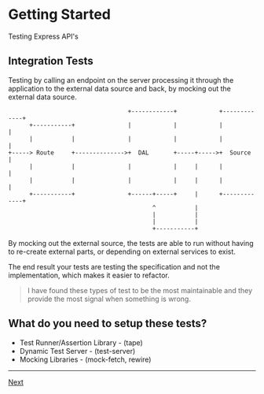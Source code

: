# Getting Started 

Testing Express API's

## Integration Tests

Testing by calling an endpoint on the server processing it through the application to the external data source and back, by mocking out the external data source.

```
                                  +------------+            +-------------+
      +-----------+               |            |            |             |
      |           |               |            |            |             |
+-----> Route     +-------------->+  DAL       +-----+----->+  Source     |
      |           |               |            |     |      |             |
      |           |               |            |     |      |             |
      +-----------+               +------+-----+     |      +-------------+
                                         ^           |
                                         |           |
                                         |           |
                                         +-----------+
```

By mocking out the external source, the tests are able to run without having to re-create external parts, or depending on external services to exist.

The end result your tests are testing the specification and not the implementation, which makes it easier to refactor.


> I have found these types of test to be the most maintainable and they provide the most signal when something is wrong.

## What do you need to setup these tests?

* Test Runner/Assertion Library - (tape)
* Dynamic Test Server - (test-server) 
* Mocking Libraries - (mock-fetch, rewire)

---

[Next](/test-runners.md)





